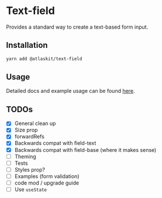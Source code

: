 # Text-field

Provides a standard way to create a text-based form input.

## Installation

```sh
yarn add @atlaskit/text-field
```

## Usage

Detailed docs and example usage can be found [here](https://atlaskit.atlassian.com/packages/core/text-field).


## TODOs
- [x] General clean up
- [x] Size prop
- [x] forwardRefs
- [x] Backwards compat with field-text
- [x] Backwards compat with field-base (where it makes sense)
- [ ] Theming
- [ ] Tests
- [ ] Styles prop?
- [ ] Examples (form validation)
- [ ] code mod / upgrade guide
- [ ] Use `useState`